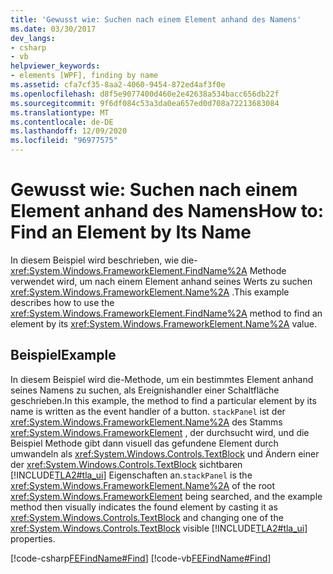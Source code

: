 ```yaml
---
title: 'Gewusst wie: Suchen nach einem Element anhand des Namens'
ms.date: 03/30/2017
dev_langs:
- csharp
- vb
helpviewer_keywords:
- elements [WPF], finding by name
ms.assetid: cfa7cf35-8aa2-4060-9454-872ed4af3f0e
ms.openlocfilehash: d8f5e9077400d460e2e42638a534bacc656db22f
ms.sourcegitcommit: 9f6df084c53a3da0ea657ed0d708a72213683084
ms.translationtype: MT
ms.contentlocale: de-DE
ms.lasthandoff: 12/09/2020
ms.locfileid: "96977575"
---
```

# <a name="how-to-find-an-element-by-its-name"></a><span data-ttu-id="941a0-102">Gewusst wie: Suchen nach einem Element anhand des Namens</span><span class="sxs-lookup"><span data-stu-id="941a0-102">How to: Find an Element by Its Name</span></span>
<span data-ttu-id="941a0-103">In diesem Beispiel wird beschrieben, wie die- <xref:System.Windows.FrameworkElement.FindName%2A> Methode verwendet wird, um nach einem Element anhand seines Werts zu suchen <xref:System.Windows.FrameworkElement.Name%2A> .</span><span class="sxs-lookup"><span data-stu-id="941a0-103">This example describes how to use the <xref:System.Windows.FrameworkElement.FindName%2A> method to find an element by its <xref:System.Windows.FrameworkElement.Name%2A> value.</span></span>  
  
## <a name="example"></a><span data-ttu-id="941a0-104">Beispiel</span><span class="sxs-lookup"><span data-stu-id="941a0-104">Example</span></span>  
 <span data-ttu-id="941a0-105">In diesem Beispiel wird die-Methode, um ein bestimmtes Element anhand seines Namens zu suchen, als Ereignishandler einer Schaltfläche geschrieben.</span><span class="sxs-lookup"><span data-stu-id="941a0-105">In this example, the method to find a particular element by its name is written as the event handler of a button.</span></span> <span data-ttu-id="941a0-106">`stackPanel` ist der <xref:System.Windows.FrameworkElement.Name%2A> des Stamms <xref:System.Windows.FrameworkElement> , der durchsucht wird, und die Beispiel Methode gibt dann visuell das gefundene Element durch umwandeln als <xref:System.Windows.Controls.TextBlock> und Ändern einer der <xref:System.Windows.Controls.TextBlock> sichtbaren [!INCLUDE[TLA2#tla_ui](../../../includes/tla2sharptla-ui-md.md)] Eigenschaften an.</span><span class="sxs-lookup"><span data-stu-id="941a0-106">`stackPanel` is the <xref:System.Windows.FrameworkElement.Name%2A> of the root <xref:System.Windows.FrameworkElement> being searched, and the example method then visually indicates the found element by casting it as <xref:System.Windows.Controls.TextBlock> and changing one of the <xref:System.Windows.Controls.TextBlock> visible [!INCLUDE[TLA2#tla_ui](../../../includes/tla2sharptla-ui-md.md)] properties.</span></span>  
  
 [!code-csharp[FEFindName#Find](~/samples/snippets/csharp/VS_Snippets_Wpf/FEFindName/CSharp/default.xaml.cs#find)]
 [!code-vb[FEFindName#Find](~/samples/snippets/visualbasic/VS_Snippets_Wpf/FEFindName/VisualBasic/default.xaml.vb#find)]
